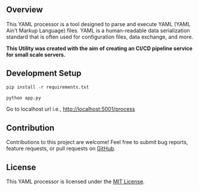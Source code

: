 ## Overview

This YAML processor is a tool designed to parse and execute YAML (YAML Ain't Markup Language) files. YAML is a human-readable data serialization standard that is often used for configuration files, data exchange, and more.

**This Utility was created with the aim of creating an CI/CD pipeline service for small scale servers.**

## Development Setup

```python
pip install -r requirements.txt
```

```python
python app.py
```

Go to localhost url i.e., [http://localhost:5001/process](http://localhost:5001/process)

## Contribution

Contributions to this project are welcome! Feel free to submit bug reports, feature requests, or pull requests on [GitHub](https://github.com/AyushAher/Yaml_Processor).

## License

This YAML processor is licensed under the [MIT License](./LICENSE).
